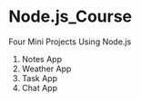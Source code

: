 # Node.js_Course
 Four Mini Projects Using Node.js
1. Notes App
2. Weather App
3. Task App
4. Chat App
